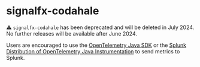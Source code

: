 
# signalfx-codahale

:warning: `signalfx-codahale` has been deprecated and will be deleted
in July 2024. No further releases will be available after June 2024.

Users are encouraged to use the
[OpenTelemetry Java SDK](https://github.com/open-telemetry/opentelemetry-java) or the 
[Splunk Distribution of OpenTelemetry Java Instrumentation](https://github.com/signalfx/splunk-otel-java)
to send metrics to Splunk.

